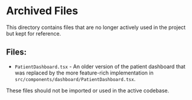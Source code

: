 
# Archived Files

This directory contains files that are no longer actively used in the project but kept for reference.

## Files:
- `PatientDashboard.tsx` - An older version of the patient dashboard that was replaced by the more feature-rich implementation in `src/components/dashboard/PatientDashboard.tsx`.

These files should not be imported or used in the active codebase.
